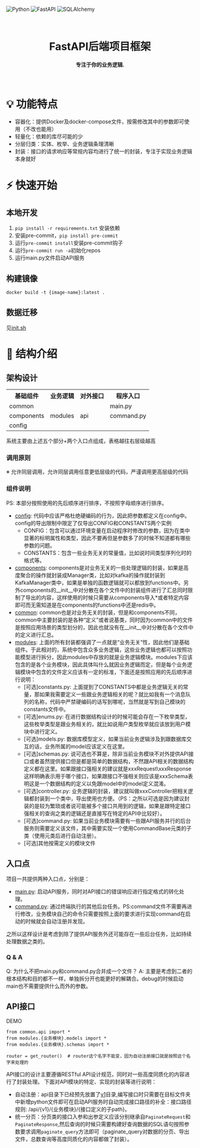 ![Python](https://img.shields.io/badge/Python-3.11-blue)
![FastAPI](https://img.shields.io/badge/FastAPI-0.111.0+-green)
![SQLAlchemy](https://img.shields.io/badge/SQLAlchemy-v2.0+-green)

<br/>
<h1 align="center">
FastAPI后端项目框架
</h1>
<h4 align="center">专注于你的业务逻辑.</h4>
<br/>

# 💡 功能特点

- 容器化：提供Docker及docker-compose文件，按需修改其中的参数即可使用（不改也能用）
- 轻量化：依赖的库尽可能的少
- 分层归类：实体、枚举、业务逻辑条理清晰
- 封装：接口的请求响应等常规内容均进行了统一的封装，专注于实现业务逻辑本身就好

# ⚡ 快速开始

## 本地开发

1. `pip install -r requirements.txt` 安装依赖
2. 安装pre-commit，`pip install pre-commit`
3. 运行`pre-commit install`安装pre-commit钩子
4. 运行`pre-commit run -a`初始化repos
5. 运行main.py文件启动API服务

## 构建镜像

```
docker build -t {image-name}:latest .
```

## 数据迁移
见[init.sh](data%2Fmigrate%2Finit.sh)

# 📄 结构介绍

## 架构设计

<table>
  <tr>
    <th>基础组件</th>
    <th>业务逻辑</th>
    <th>对外接口</th>
    <th>程序入口</th>
  </tr>
    <tr>
    <td>common</td>
    <td rowspan="3">modules</td>
    <td rowspan="3">api</td>
    <td>main.py</td>
  </tr>
  <tr>
    <td>components</td>
    <td>command.py</td>
  </tr>
  <tr>
    <td>config</td>
  </tr>
</table>

系统主要由上述五个部分+两个入口点组成，表格越往右层级越高

### 调用原则
※ 允许同层调用，允许同层调用任意更低层级的代码，严谨调用更高层级的代码

### 组件说明
PS: 本部分按照使用的先后顺序进行排序，不按照字母顺序进行排序。
- [config](config): 代码中应该严格杜绝硬编码的行为，因此把参数都定义在config中。config的导出限制中限定了仅导出CONFIG和CONSTANTS两个实例
  - CONFIG：包含可以通过环境变量在启动程序时修改的参数，因为在类中显著的标明属性和类型，因此不要再但是参数多了的时候不知道都有哪些参数的问题。
  - CONSTANTS：包含一些业务无关的常量值，比如说时间类型序列化时的格式等。
- [components](components): components是对业务无关的一些处理逻辑的封装，如果是高度聚合的操作就封装成Manager类，比如对kafka的操作就封装到KafkaManager类中，如果是单独的函数逻辑就可以都放到functions中。另外components的__init__中对分散在各个文件中的封装组件进行了汇总同时限制了导出的内容，这样使用的时候只需要从components导入*或者特定内容即可而无需知道是在components的functions中还是redis中。
- [common](common): common也是对业务无关的封装，但是和components不同，common中主要封装的是各种“定义”或者说基类，同时因为common中的文件是按照应用场景的类型划分的，因此也就没有在__init__中对分散在各个文件中的定义进行汇总。
- [modules](modules): 上面的所有封装都强调了一点就是“业务无关”性，因此他们是基础组件。于此相对的，系统中包含众多业务逻辑，这些业务逻辑也都可以按照功能模型进行拆分，因此modules中存放的就是业务逻辑模块。modules下应该包含的是各个业务模块，因此具体叫什么就因业务逻辑而定，但是每个业务逻辑模块中包含的文件定义应该有一定的标准，下面还是按照应用的先后顺序进行说明：
  - [可选]constants.py: 上面提到了CONSTANTS中都是业务逻辑无关的常量，那如果我需要定义一些跟业务逻辑相关的呢？就比如我有一个消息队列的名称，代码中严禁硬编码的话写到哪呢，当然就是写到自己模块的constants文件中。
  - [可选]enums.py: 在进行数据结构设计的时候可能会存在一下枚举类型，这些枚举类型是跟业务相关的，就比如说用户类型枚举就应该放到用户模块中进行定义。
  - [可选]models.py: 数据库模型定义，如果当前业务逻辑涉及到跟数据库交互的话，业务所属的model应该定义在这里。
  - [可选]schemas.py: 说可选也不算是，除非当前业务模块不对外提供API接口或者虽然提供接口但是都是简单的数据结构，不然跟API相关的数据结构定义都在这里。如果跟接口强相关的建议就是xxxRequest\xxxResponse这样明确表示用于哪个接口，如果跟接口不强相关则应该是xxxSchema表明这是一个数据结构的定义以免跟model中的model定义混淆。
  - [可选]controller.py: 业务逻辑的封装，建议就叫做xxxController把相关逻辑都封装到一个类中，导出使用也方便。（PS：之所以可选是因为建议封装的是较为繁琐或者说可能被多个接口共用到的逻辑，如果是跟特定接口强相关的查询之类的逻辑还是直接写在特定的API中比较好）。
  - [可选]command.py: 如果当前业务模块需要有一些跟API服务并行的后台服务则需要定义该文件，其中需要实现一个使用CommandBase元类的子类（使用元类后进行自动注册）。
  - [可选]其他按需定义的模块文件

## 入口点

项目一共提供两种入口点，分别是：

- [main.py](main.py): 启动API服务，同时对API接口的错误响应进行指定格式的转化处理。
- [command.py](command.py): 通过终端执行的其他后台任务。PS:command文件不需要再进行修改，业务模块自己的命令只需要按照上面的要求进行实现command在启动的时候就会自动注册并发现。

之所以这样设计是考虑到除了提供API服务外还可能存在一些后台任务，比如持续处理数据之类的。

### Q & A
Q: 为什么不把main.py和command.py合并成一个文件？
A: 主要是考虑到二者的根本结构和目的都不一样，单独拆分开也能更好的解耦合。debug的时候启动main也不需要提供什么而外的参数。

## API接口

DEMO
```
from common.api import *
from modules.{业务模块}.models import *
from modules.{业务模块}.schemas import *

router = get_router()  # router这个名字不能变，因为自动注册接口就是按照这个名字来处理的
```

API接口的设计主要遵循RESTful API设计规范，同时对一些高度同质化的内容进行了封装处理。
下面对API模块的特定、实现的封装等进行说明：
- 自动注册：api目录下已经预先放置了[v1](api%2Fv1)目录,编写接口时只需要在目标文件夹中新增python文件即可在启动API服务时自动完成接口路径的补全：接口路径规则:
  /api/{v1}/{业务模块}/{接口定义的子path}。
- 统一分页：分页类的接口入参和出参定义应该分别继承自`PaginateRequest`和`PaginateResponse`,然后查询的时候只需要构建好查询数据的SQL语句按照参数要求调用`paginate_query`方法即可（paginate_query对数据的分页、导出文件，总数查询等高度同质化的内容都做了封装）。

